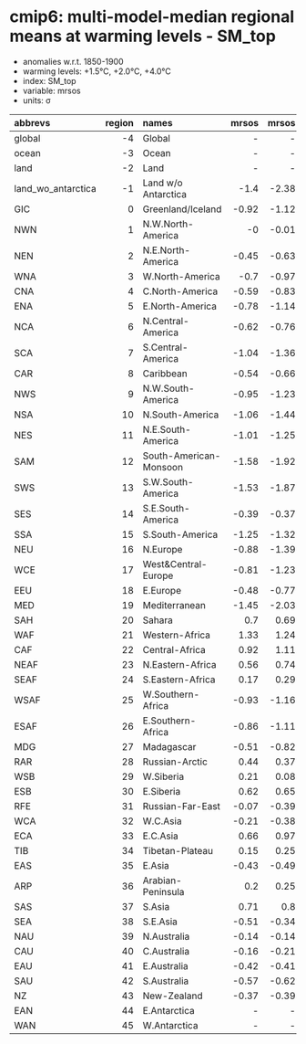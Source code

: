 # cmip6: multi-model-median regional means at warming levels - SM_top

- anomalies w.r.t. 1850-1900
- warming levels: +1.5°C, +2.0°C, +4.0°C
- index: SM_top
- variable: mrsos
- units: σ

| abbrevs            |   region | names                  |   mrsos |   mrsos |   mrsos |
|:-------------------|---------:|:-----------------------|--------:|--------:|--------:|
| global             |       -4 | Global                 |    -    |    -    |    -    |
| ocean              |       -3 | Ocean                  |    -    |    -    |    -    |
| land               |       -2 | Land                   |    -    |    -    |    -    |
| land_wo_antarctica |       -1 | Land w/o Antarctica    |   -1.4  |   -2.38 |   -6.72 |
| GIC                |        0 | Greenland/Iceland      |   -0.92 |   -1.12 |   -3.14 |
| NWN                |        1 | N.W.North-America      |   -0    |   -0.01 |   -0.93 |
| NEN                |        2 | N.E.North-America      |   -0.45 |   -0.63 |   -2.14 |
| WNA                |        3 | W.North-America        |   -0.7  |   -0.97 |   -1.66 |
| CNA                |        4 | C.North-America        |   -0.59 |   -0.83 |   -1.5  |
| ENA                |        5 | E.North-America        |   -0.78 |   -1.14 |   -2.64 |
| NCA                |        6 | N.Central-America      |   -0.62 |   -0.76 |   -1.2  |
| SCA                |        7 | S.Central-America      |   -1.04 |   -1.36 |   -3.43 |
| CAR                |        8 | Caribbean              |   -0.54 |   -0.66 |   -1.44 |
| NWS                |        9 | N.W.South-America      |   -0.95 |   -1.23 |   -3.22 |
| NSA                |       10 | N.South-America        |   -1.06 |   -1.44 |   -2.92 |
| NES                |       11 | N.E.South-America      |   -1.01 |   -1.25 |   -2.59 |
| SAM                |       12 | South-American-Monsoon |   -1.58 |   -1.92 |   -3.36 |
| SWS                |       13 | S.W.South-America      |   -1.53 |   -1.87 |   -2.89 |
| SES                |       14 | S.E.South-America      |   -0.39 |   -0.37 |   -0.96 |
| SSA                |       15 | S.South-America        |   -1.25 |   -1.32 |   -2.46 |
| NEU                |       16 | N.Europe               |   -0.88 |   -1.39 |   -3.79 |
| WCE                |       17 | West&Central-Europe    |   -0.81 |   -1.23 |   -1.97 |
| EEU                |       18 | E.Europe               |   -0.48 |   -0.77 |   -1.59 |
| MED                |       19 | Mediterranean          |   -1.45 |   -2.03 |   -3.62 |
| SAH                |       20 | Sahara                 |    0.7  |    0.69 |    1.35 |
| WAF                |       21 | Western-Africa         |    1.33 |    1.24 |    1.54 |
| CAF                |       22 | Central-Africa         |    0.92 |    1.11 |    1.52 |
| NEAF               |       23 | N.Eastern-Africa       |    0.56 |    0.74 |    2.22 |
| SEAF               |       24 | S.Eastern-Africa       |    0.17 |    0.29 |    0.62 |
| WSAF               |       25 | W.Southern-Africa      |   -0.93 |   -1.16 |   -2.08 |
| ESAF               |       26 | E.Southern-Africa      |   -0.86 |   -1.11 |   -2.41 |
| MDG                |       27 | Madagascar             |   -0.51 |   -0.82 |   -1.68 |
| RAR                |       28 | Russian-Arctic         |    0.44 |    0.37 |   -1.21 |
| WSB                |       29 | W.Siberia              |    0.21 |    0.08 |   -0.06 |
| ESB                |       30 | E.Siberia              |    0.62 |    0.65 |    1.06 |
| RFE                |       31 | Russian-Far-East       |   -0.07 |   -0.39 |   -1.51 |
| WCA                |       32 | W.C.Asia               |   -0.21 |   -0.38 |   -0.55 |
| ECA                |       33 | E.C.Asia               |    0.66 |    0.97 |    2.38 |
| TIB                |       34 | Tibetan-Plateau        |    0.15 |    0.25 |   -0    |
| EAS                |       35 | E.Asia                 |   -0.43 |   -0.49 |   -0.81 |
| ARP                |       36 | Arabian-Peninsula      |    0.2  |    0.25 |    0.64 |
| SAS                |       37 | S.Asia                 |    0.71 |    0.8  |    1.41 |
| SEA                |       38 | S.E.Asia               |   -0.51 |   -0.34 |   -1.12 |
| NAU                |       39 | N.Australia            |   -0.14 |   -0.14 |   -0.24 |
| CAU                |       40 | C.Australia            |   -0.16 |   -0.21 |   -0.54 |
| EAU                |       41 | E.Australia            |   -0.42 |   -0.41 |   -0.67 |
| SAU                |       42 | S.Australia            |   -0.57 |   -0.62 |   -0.98 |
| NZ                 |       43 | New-Zealand            |   -0.37 |   -0.39 |   -0.37 |
| EAN                |       44 | E.Antarctica           |    -    |    -    |    -    |
| WAN                |       45 | W.Antarctica           |    -    |    -    |    -    |